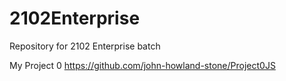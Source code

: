 # 2102Enterprise
Repository for 2102 Enterprise batch

My Project 0
https://github.com/john-howland-stone/Project0JS
